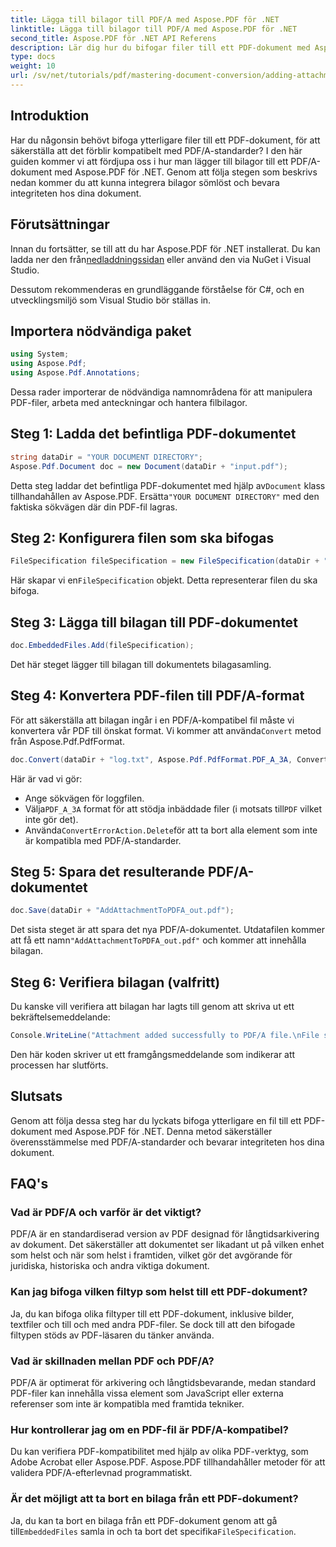 ```yaml
---
title: Lägga till bilagor till PDF/A med Aspose.PDF för .NET
linktitle: Lägga till bilagor till PDF/A med Aspose.PDF för .NET
second_title: Aspose.PDF för .NET API Referens
description: Lär dig hur du bifogar filer till ett PDF-dokument med Aspose.PDF för .NET och säkerställer överensstämmelse med PDF/A-standarder.
type: docs
weight: 10
url: /sv/net/tutorials/pdf/mastering-document-conversion/adding-attachment-to-pdfa/
---
```

## Introduktion

Har du någonsin behövt bifoga ytterligare filer till ett PDF-dokument, för att säkerställa att det förblir kompatibelt med PDF/A-standarder? I den här guiden kommer vi att fördjupa oss i hur man lägger till bilagor till ett PDF/A-dokument med Aspose.PDF för .NET. Genom att följa stegen som beskrivs nedan kommer du att kunna integrera bilagor sömlöst och bevara integriteten hos dina dokument.

## Förutsättningar

 Innan du fortsätter, se till att du har Aspose.PDF för .NET installerat. Du kan ladda ner den från[nedladdningssidan](https://releases.aspose.com/pdf/net/) eller använd den via NuGet i Visual Studio.

Dessutom rekommenderas en grundläggande förståelse för C#, och en utvecklingsmiljö som Visual Studio bör ställas in.

## Importera nödvändiga paket

```csharp
using System;
using Aspose.Pdf;
using Aspose.Pdf.Annotations;
```

Dessa rader importerar de nödvändiga namnområdena för att manipulera PDF-filer, arbeta med anteckningar och hantera filbilagor.

## Steg 1: Ladda det befintliga PDF-dokumentet

```csharp
string dataDir = "YOUR DOCUMENT DIRECTORY";
Aspose.Pdf.Document doc = new Document(dataDir + "input.pdf");
```

 Detta steg laddar det befintliga PDF-dokumentet med hjälp av`Document` klass tillhandahållen av Aspose.PDF. Ersätta`"YOUR DOCUMENT DIRECTORY"` med den faktiska sökvägen där din PDF-fil lagras.

## Steg 2: Konfigurera filen som ska bifogas

```csharp
FileSpecification fileSpecification = new FileSpecification(dataDir + "aspose-logo.jpg", "Large Image file");
```

 Här skapar vi en`FileSpecification` objekt. Detta representerar filen du ska bifoga.

## Steg 3: Lägga till bilagan till PDF-dokumentet

```csharp
doc.EmbeddedFiles.Add(fileSpecification);
```

Det här steget lägger till bilagan till dokumentets bilagasamling.

## Steg 4: Konvertera PDF-filen till PDF/A-format

 För att säkerställa att bilagan ingår i en PDF/A-kompatibel fil måste vi konvertera vår PDF till önskat format. Vi kommer att använda`Convert` metod från Aspose.Pdf.PdfFormat.

```csharp
doc.Convert(dataDir + "log.txt", Aspose.Pdf.PdfFormat.PDF_A_3A, ConvertErrorAction.Delete);
```

Här är vad vi gör:

- Ange sökvägen för loggfilen.
-  Välja`PDF_A_3A` format för att stödja inbäddade filer (i motsats till`PDF` vilket inte gör det).
-  Använda`ConvertErrorAction.Delete`för att ta bort alla element som inte är kompatibla med PDF/A-standarder.

## Steg 5: Spara det resulterande PDF/A-dokumentet

```csharp
doc.Save(dataDir + "AddAttachmentToPDFA_out.pdf");
```

 Det sista steget är att spara det nya PDF/A-dokumentet. Utdatafilen kommer att få ett namn`"AddAttachmentToPDFA_out.pdf"` och kommer att innehålla bilagan.

## Steg 6: Verifiera bilagan (valfritt)

Du kanske vill verifiera att bilagan har lagts till genom att skriva ut ett bekräftelsemeddelande:

```csharp
Console.WriteLine("Attachment added successfully to PDF/A file.\nFile saved at " + dataDir);
```

Den här koden skriver ut ett framgångsmeddelande som indikerar att processen har slutförts.

## Slutsats

Genom att följa dessa steg har du lyckats bifoga ytterligare en fil till ett PDF-dokument med Aspose.PDF för .NET. Denna metod säkerställer överensstämmelse med PDF/A-standarder och bevarar integriteten hos dina dokument.

## FAQ's

### Vad är PDF/A och varför är det viktigt?

PDF/A är en standardiserad version av PDF designad för långtidsarkivering av dokument. Det säkerställer att dokumentet ser likadant ut på vilken enhet som helst och när som helst i framtiden, vilket gör det avgörande för juridiska, historiska och andra viktiga dokument.

### Kan jag bifoga vilken filtyp som helst till ett PDF-dokument?

Ja, du kan bifoga olika filtyper till ett PDF-dokument, inklusive bilder, textfiler och till och med andra PDF-filer. Se dock till att den bifogade filtypen stöds av PDF-läsaren du tänker använda.

### Vad är skillnaden mellan PDF och PDF/A?

PDF/A är optimerat för arkivering och långtidsbevarande, medan standard PDF-filer kan innehålla vissa element som JavaScript eller externa referenser som inte är kompatibla med framtida tekniker.

### Hur kontrollerar jag om en PDF-fil är PDF/A-kompatibel?

Du kan verifiera PDF-kompatibilitet med hjälp av olika PDF-verktyg, som Adobe Acrobat eller Aspose.PDF. Aspose.PDF tillhandahåller metoder för att validera PDF/A-efterlevnad programmatiskt.

### Är det möjligt att ta bort en bilaga från ett PDF-dokument?

 Ja, du kan ta bort en bilaga från ett PDF-dokument genom att gå till`EmbeddedFiles` samla in och ta bort det specifika`FileSpecification`.